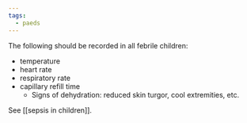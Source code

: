 ```yaml
---
tags:
  - paeds
---
```

The following should be recorded in all febrile children:  
- temperature
- heart rate
- respiratory rate
- capillary refill time
	- Signs of dehydration: reduced skin turgor, cool extremities, etc. 

See [[sepsis in children]]. 
